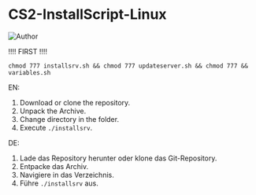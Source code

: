 # CS2-InstallScript-Linux

![Author](https://img.shields.io/badge/Author-Addereum-red)

!!!! FIRST !!!!

```shell
chmod 777 installsrv.sh && chmod 777 updateserver.sh && chmod 777 && variables.sh
```


EN:
1. Download or clone the repository.
2. Unpack the Archive.
3. Change directory in the folder.
4. Execute `./installsrv`.

DE: 
1. Lade das Repository herunter oder klone das Git-Repository.
2. Entpacke das Archiv.
3. Navigiere in das Verzeichnis.
4. Führe `./installsrv` aus.

